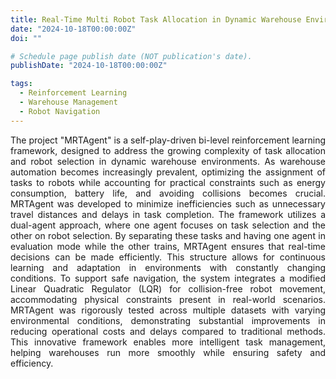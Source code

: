 ```yaml
---
title: Real-Time Multi Robot Task Allocation in Dynamic Warehouse Environment 
date: "2024-10-18T00:00:00Z"
doi: ""

# Schedule page publish date (NOT publication's date).
publishDate: "2024-10-18T00:00:00Z"

tags:
  - Reinforcement Learning
  - Warehouse Management
  - Robot Navigation
---
```

<div style="text-align: justify;">
The project "MRTAgent" is a self-play-driven bi-level reinforcement learning framework, designed to address the growing complexity of task allocation and robot selection in dynamic warehouse environments. As warehouse automation becomes increasingly prevalent, optimizing the assignment of tasks to robots while accounting for practical constraints such as energy consumption, battery life, and avoiding collisions becomes crucial. MRTAgent was developed to minimize inefficiencies such as unnecessary travel distances and delays in task completion.
The framework utilizes a dual-agent approach, where one agent focuses on task selection and the other on robot selection. By separating these tasks and having one agent in evaluation mode while the other trains, MRTAgent ensures that real-time decisions can be made efficiently. This structure allows for continuous learning and adaptation in environments with constantly changing conditions. To support safe navigation, the system integrates a modified Linear Quadratic Regulator (LQR) for collision-free robot movement, accommodating physical constraints present in real-world scenarios. 
MRTAgent was rigorously tested across multiple datasets with varying environmental conditions, demonstrating substantial improvements in reducing operational costs and delays compared to traditional methods. This innovative framework enables more intelligent task management, helping warehouses run more smoothly while ensuring safety and efficiency.</div>

<!--more-->
